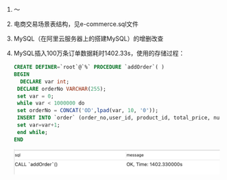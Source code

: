 1. ～

2. 电商交易场景表结构，见e-commerce.sql文件

3. MySQL（在阿里云服务器上的搭建MySQL）的增删改查

4. MySQL插入100万条订单数据耗时1402.33s，使用的存储过程：

   ```sql
   CREATE DEFINER=`root`@`%` PROCEDURE `addOrder`( )
   BEGIN
     DECLARE var int;
   	DECLARE orderNo VARCHAR(255);
   	set var = 0;
   	while var < 1000000 do
   	set orderNo = CONCAT('OD',lpad(var, 10, '0'));
   	INSERT INTO `order` (order_no,user_id, product_id, total_price, num) values(orderNo,1,1,12.01, 1);
   	set var=var+1;
   	end while;
   END
   ```

   ![image-20210218154955764](./100万条订单数据.png)


